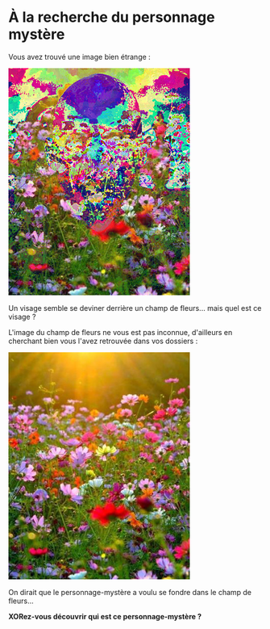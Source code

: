 # À la recherche du personnage mystère

Vous avez trouvé une image bien étrange :

![](data/mystere.bmp)

Un visage semble se deviner derrière un champ de fleurs... mais quel est ce visage ?

L'image du champ de fleurs ne vous est pas inconnue, d'ailleurs en cherchant bien vous l'avez retrouvée dans vos dossiers :

![](data/mask.jpg)


On dirait que le personnage-mystère a voulu se fondre dans le champ de fleurs...

**XORez-vous découvrir qui est ce personnage-mystère ?**

